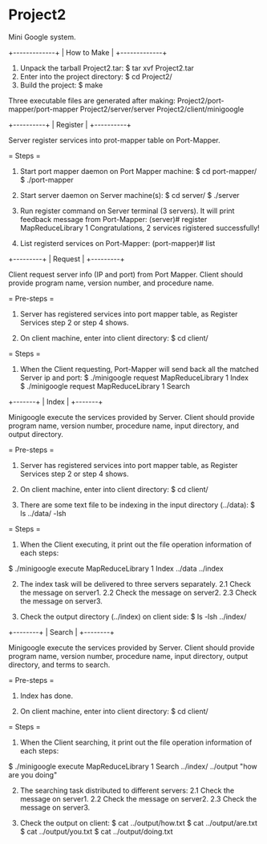 Project2
========

Mini Google system.

+-------------+
| How to Make |
+-------------+

1. Unpack the tarball Project2.tar:
$ tar xvf Project2.tar
2. Enter into the project directory:
$ cd Project2/
3. Build the project:
$ make

Three executable files are generated after making:
Project2/port-mapper/port-mapper
Project2/server/server
Project2/client/minigoogle

+----------+
| Register |
+----------+

Server register services into prot-mapper table on Port-Mapper.

= Steps =

1. Start port mapper daemon on Port Mapper machine: 
$ cd port-mapper/
$ ./port-mapper 

2. Start server daemon on Server machine(s):
$ cd server/
$ ./server 

3. Run register command on Server terminal (3 servers). It will print feedback message from Port-Mapper:
(server)# register MapReduceLibrary 1
Congratulations, 2 services rigistered successfully!

4. List registerd services on Port-Mapper:
(port-mapper)# list

+---------+
| Request |
+---------+

Client request server info (IP and port) from Port Mapper. Client should provide program name,
version number, and procedure name.
   
= Pre-steps =
1. Server has registered services into port mapper table, as Register Services step 2 or step 4 shows.

2. On client machine, enter into client directory:
$ cd client/

= Steps =
1. When the Client requesting, Port-Mapper will send back all the matched Server ip and port:
$ ./minigoogle request MapReduceLibrary 1 Index                             
$ ./minigoogle request MapReduceLibrary 1 Search

+-------+
| Index |
+-------+

Minigoogle execute the services provided by Server. Client should provide program name,
version number, procedure name, input directory, and output directory.

= Pre-steps =
1. Server has registered services into port mapper table, as Register Services step 2 or step 4 shows.

2. On client machine, enter into client directory:
$ cd client/

3. There are some text file to be indexing in the input directory (../data):
$ ls ../data/ -lsh

= Steps =
1. When the Client executing, it print out the file operation information of each steps:

$ ./minigoogle execute MapReduceLibrary 1 Index ../data ../index

2. The index task will be delivered to three servers separately.
2.1 Check the message on server1.
2.2 Check the message on server2.
2.3 Check the message on server3.

3. Check the output directory (../index) on client side:
$ ls -lsh ../index/


+--------+
| Search |
+--------+

Minigoogle execute the services provided by Server. Client should provide program name,
version number, procedure name, input directory, output directory, and terms to search.

= Pre-steps =

1. Index has done.

2. On client machine, enter into client directory:
$ cd client/

= Steps =
1. When the Client searching, it print out the file operation information of each steps:

$ ./minigoogle execute MapReduceLibrary 1 Search ../index/ ../output "how are you doing"

2. The searching task distributed to different servers:
2.1 Check the message on server1.
2.2 Check the message on server2.
2.3 Check the message on server3.

3. Check the output on client:
$ cat ../output/how.txt 
$ cat ../output/are.txt 
$ cat ../output/you.txt 
$ cat ../output/doing.txt 
